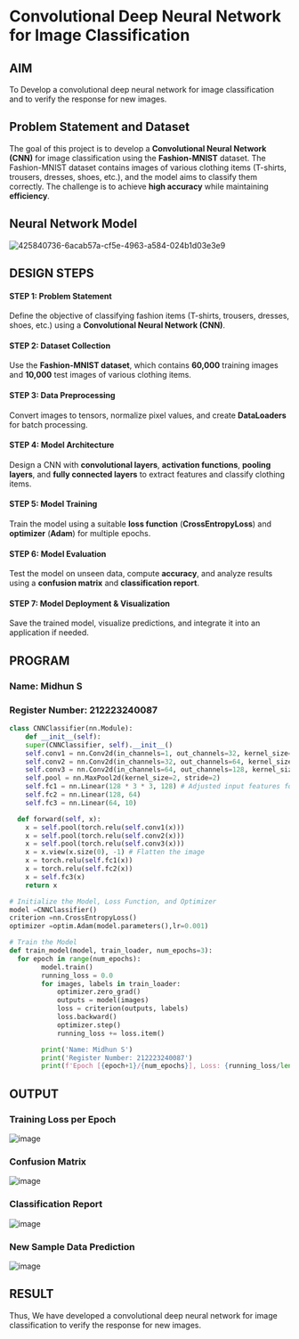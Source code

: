 # Convolutional Deep Neural Network for Image Classification

## AIM

To Develop a convolutional deep neural network for image classification and to verify the response for new images.

## Problem Statement and Dataset

The goal of this project is to develop a **Convolutional Neural Network (CNN)** for image classification using the **Fashion-MNIST** dataset. The Fashion-MNIST dataset contains images of various clothing items (T-shirts, trousers, dresses, shoes, etc.), and the model aims to classify them correctly. The challenge is to achieve **high accuracy** while maintaining **efficiency**.

## Neural Network Model
![425840736-6acab57a-cf5e-4963-a584-024b1d03e3e9](https://github.com/user-attachments/assets/2a4ae2ee-eccd-4f09-8dcb-19aa85efc78a)

## DESIGN STEPS

#### STEP 1: Problem Statement  
Define the objective of classifying fashion items (T-shirts, trousers, dresses, shoes, etc.) using a **Convolutional Neural Network (CNN)**.  

#### STEP 2: Dataset Collection  
Use the **Fashion-MNIST dataset**, which contains **60,000** training images and **10,000** test images of various clothing items.  

#### STEP 3: Data Preprocessing  
Convert images to tensors, normalize pixel values, and create **DataLoaders** for batch processing.  

#### STEP 4: Model Architecture  
Design a CNN with **convolutional layers**, **activation functions**, **pooling layers**, and **fully connected layers** to extract features and classify clothing items.  

#### STEP 5: Model Training  
Train the model using a suitable **loss function** (**CrossEntropyLoss**) and **optimizer** (**Adam**) for multiple epochs.  

#### STEP 6: Model Evaluation  
Test the model on unseen data, compute **accuracy**, and analyze results using a **confusion matrix** and **classification report**.  

#### STEP 7: Model Deployment & Visualization  
Save the trained model, visualize predictions, and integrate it into an application if needed.  


## PROGRAM

### Name: Midhun S
### Register Number: 212223240087
```python
class CNNClassifier(nn.Module):
    def __init__(self):
    super(CNNClassifier, self).__init__()
    self.conv1 = nn.Conv2d(in_channels=1, out_channels=32, kernel_size=3, padding=1)
    self.conv2 = nn.Conv2d(in_channels=32, out_channels=64, kernel_size=3, padding=1)
    self.conv3 = nn.Conv2d(in_channels=64, out_channels=128, kernel_size=3, padding=1)
    self.pool = nn.MaxPool2d(kernel_size=2, stride=2)
    self.fc1 = nn.Linear(128 * 3 * 3, 128) # Adjusted input features for fc1
    self.fc2 = nn.Linear(128, 64)
    self.fc3 = nn.Linear(64, 10)

  def forward(self, x):
    x = self.pool(torch.relu(self.conv1(x)))
    x = self.pool(torch.relu(self.conv2(x)))
    x = self.pool(torch.relu(self.conv3(x)))
    x = x.view(x.size(0), -1) # Flatten the image
    x = torch.relu(self.fc1(x))
    x = torch.relu(self.fc2(x))
    x = self.fc3(x)
    return x

```

```python
# Initialize the Model, Loss Function, and Optimizer
model =CNNClassifier()
criterion =nn.CrossEntropyLoss()
optimizer =optim.Adam(model.parameters(),lr=0.001)

```

```python
# Train the Model
def train_model(model, train_loader, num_epochs=3):
  for epoch in range(num_epochs):
        model.train()
        running_loss = 0.0
        for images, labels in train_loader:
            optimizer.zero_grad()
            outputs = model(images)
            loss = criterion(outputs, labels)
            loss.backward()
            optimizer.step()
            running_loss += loss.item()

        print('Name: Midhun S')
        print('Register Number: 212223240087')
        print(f'Epoch [{epoch+1}/{num_epochs}], Loss: {running_loss/len(train_loader):.4f}')
```

## OUTPUT

### Training Loss per Epoch

![image](https://github.com/user-attachments/assets/6b3a1a82-5c42-42d0-b1d7-baf7ae8b56aa)



### Confusion Matrix

![image](https://github.com/user-attachments/assets/e810a7f7-4a3e-4597-9da8-9fa251bade45)




### Classification Report

![image](https://github.com/user-attachments/assets/6bddd442-71c6-4844-abde-95c472c15d6a)




### New Sample Data Prediction

![image](https://github.com/user-attachments/assets/5615aad8-76ad-4409-a883-58e622be3d13)



## RESULT
Thus, We have developed a convolutional deep neural network for image classification to verify the response for new images.
